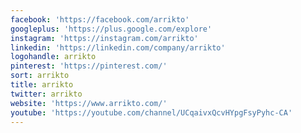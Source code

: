 ```yaml
---
facebook: 'https://facebook.com/arrikto'
googleplus: 'https://plus.google.com/explore'
instagram: 'https://instagram.com/arrikto'
linkedin: 'https://linkedin.com/company/arrikto'
logohandle: arrikto
pinterest: 'https://pinterest.com/'
sort: arrikto
title: arrikto
twitter: arrikto
website: 'https://www.arrikto.com/'
youtube: 'https://youtube.com/channel/UCqaivxQcvHYpgFsyPyhc-CA'
---
```

